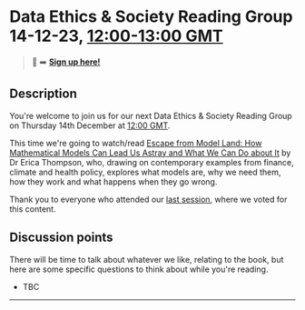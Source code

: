 # Data Ethics & Society Reading Group 14-12-23, [12:00-13:00 GMT](https://www.timeanddate.com/worldclock/fixedtime.html?msg=Escape+from+Model+Land-+Data+Ethics+and+Society+Reading+Group&iso=20231214T12&p1=303&ah=1)

> 📝 :arrow_right: [**Sign up here!**](https://www.tickettailor.com/events/dataethics/1024931)

## Description

You're welcome to join us for our next Data Ethics & Society Reading Group on Thursday 14th December at [12:00 GMT](https://www.timeanddate.com/worldclock/fixedtime.html?msg=Escape+from+Model+Land-+Data+Ethics+and+Society+Reading+Group&iso=20231214T12&p1=303&ah=1). 

This time we're going to watch/read [Escape from Model Land: How Mathematical Models Can Lead Us Astray and What We Can Do about It](https://www.ericathompson.co.uk/books/) by Dr Erica Thompson, who, drawing on contemporary examples from finance, climate and health policy, explores what models are, why we need them, how they work and what happens when they go wrong.

Thank you to everyone who attended our [last session](./09-23-session.md), where we voted for this content.

## Discussion points

There will be time to talk about whatever we like, relating to the book, but here are some specific questions to think about while you're reading.

- TBC

---

<!--

## Meeting notes

### Who came
Number of people:

### What did we think?
Notes here!
Shall we email the author? If so, who'll send the email?

-->

